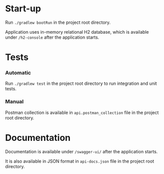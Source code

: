 # Start-up

Run `./gradlew bootRun` in the project root directory.

Application uses in-memory relational H2 database, which is available under `/h2-console` after the application starts.

# Tests

### Automatic
Run `./gradlew test` in the project root directory to run integration and unit tests.

### Manual
Postman collection is available in `api.postman_collection` file in the project root directory.

# Documentation

Documentation is available under `/swagger-ui/` after the application starts.

It is also available in JSON format in `api-docs.json` file in the project root directory.
